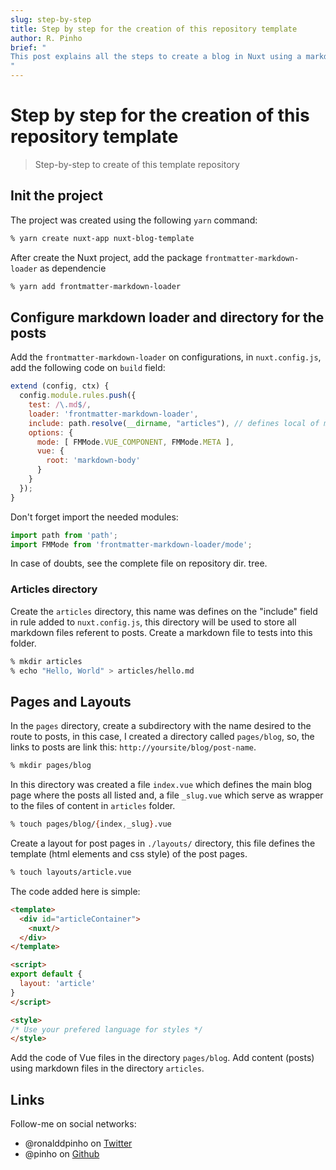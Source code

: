 ```yaml
---
slug: step-by-step
title: Step by step for the creation of this repository template
author: R. Pinho
brief: "
This post explains all the steps to create a blog in Nuxt using a markdown loader
"
---
```


# Step by step for the creation of this repository template 

> Step-by-step to create of this template repository

## Init the project

The project was created using the following `yarn` command:

```zsh
% yarn create nuxt-app nuxt-blog-template
```

After create the Nuxt project, add the package `frontmatter-markdown-loader` as dependencie
```zsh
% yarn add frontmatter-markdown-loader
```

## Configure markdown loader and directory for the posts

Add the `frontmatter-markdown-loader` on configurations, in `nuxt.config.js`, 
add the following code on `build` field:

```js
extend (config, ctx) {
  config.module.rules.push({
    test: /\.md$/,
    loader: 'frontmatter-markdown-loader',
    include: path.resolve(__dirname, "articles"), // defines local of md files
    options: {
      mode: [ FMMode.VUE_COMPONENT, FMMode.META ],
      vue: {
        root: 'markdown-body'
      }
    }
  });
}
```
Don't forget import the needed modules:

```js
import path from 'path';
import FMMode from 'frontmatter-markdown-loader/mode';
```

In case of doubts, see the complete file on repository dir. tree.

### Articles directory

Create the `articles` directory, this name was defines on the "include" field
in rule added to `nuxt.config.js`, this directory will be used to store all
markdown files referent to posts. Create a markdown file to tests into this folder.

```zsh
% mkdir articles
% echo "Hello, World" > articles/hello.md
```

## Pages and Layouts

In the `pages` directory, create a subdirectory with the name desired to the route
to posts, in this case, I created a directory called `pages/blog`, so, the links
to posts are link this: `http://yoursite/blog/post-name`.

```zsh
% mkdir pages/blog
```

In this directory was created a file `index.vue` which defines the main blog
page where the posts all listed and, a file `_slug.vue` which serve as
wrapper to the files of content in `articles` folder.

```zsh
% touch pages/blog/{index,_slug}.vue
```

Create a layout for post pages in `./layouts/` directory, this file defines the
template (html elements and css style) of the post pages.
```zsh
% touch layouts/article.vue
```

The code added here is simple:
```html
<template>
  <div id="articleContainer">
    <nuxt/>
  </div>
</template>

<script>
export default {
  layout: 'article'
}
</script>

<style>
/* Use your prefered language for styles */
</style>
```

Add the code of Vue files in the directory `pages/blog`.
Add content (posts) using markdown files in the directory `articles`.

## Links

Follow-me on social networks:

* @ronalddpinho on [Twitter](https://twitter.com/ronalddpinho)
* @pinho on [Github](https://github.com/pinho)
